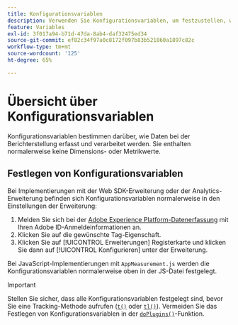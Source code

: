 ```yaml
---
title: Konfigurationsvariablen
description: Verwenden Sie Konfigurationsvariablen, um festzustellen, wie Daten erfasst werden.
feature: Variables
exl-id: 3f017a94-b71d-47da-8ab4-daf32475ed34
source-git-commit: ef82c34f97a0c8172f097b83b521860a1897c82c
workflow-type: tm+mt
source-wordcount: '125'
ht-degree: 65%

---
```


# Übersicht über Konfigurationsvariablen

Konfigurationsvariablen bestimmen darüber, wie Daten bei der Berichterstellung erfasst und verarbeitet werden. Sie enthalten normalerweise keine Dimensions- oder Metrikwerte.

## Festlegen von Konfigurationsvariablen

Bei Implementierungen mit der Web SDK-Erweiterung oder der Analytics-Erweiterung befinden sich Konfigurationsvariablen normalerweise in den Einstellungen der Erweiterung:

1. Melden Sie sich bei der [Adobe Experience Platform-Datenerfassung](https://experience.adobe.com/data-collection) mit Ihren Adobe ID-Anmeldeinformationen an.
1. Klicken Sie auf die gewünschte Tag-Eigenschaft.
1. Klicken Sie auf [!UICONTROL Erweiterungen] Registerkarte und klicken Sie dann auf [!UICONTROL Konfigurieren] unter der Erweiterung.

Bei JavaScript-Implementierungen mit `AppMeasurement.js` werden die Konfigurationsvariablen normalerweise oben in der JS-Datei festgelegt.

>[!IMPORTANT]
>
>Stellen Sie sicher, dass alle Konfigurationsvariablen festgelegt sind, bevor Sie eine Tracking-Methode aufrufen ([`t()`](../functions/t-method.md) oder [`tl()`](../functions/tl-method.md)). Vermeiden Sie das Festlegen von Konfigurationsvariablen in der [`doPlugins()`](../functions/doplugins.md)-Funktion.
